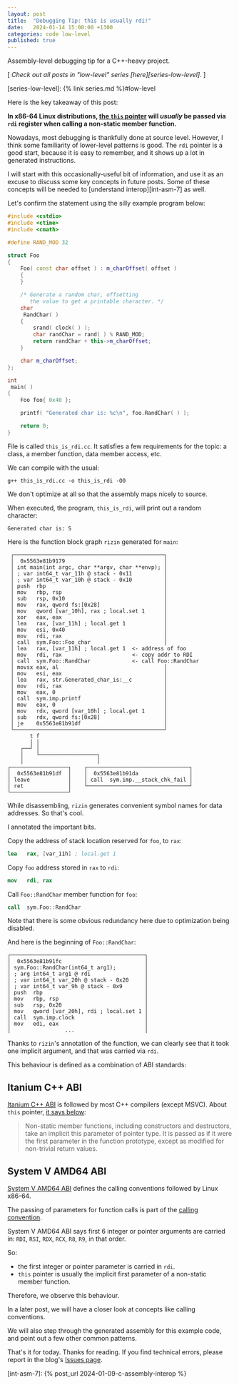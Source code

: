 ```yaml
---
layout: post
title:  "Debugging Tip: this is usually rdi!"
date:   2024-01-14 15:00:00 +1300
categories: code low-level
published: true
---
```


Assembly-level debugging tip for a C++-heavy project.

[ *Check out all posts in "low-level" series [here][series-low-level].* ]

[series-low-level]: {% link series.md %}#low-level

Here is the key takeaway of this post:

**In x86-64 Linux distributions, [the `this` pointer][cppreference-this] will _usually_ be passed via `rdi` register when calling a non-static member function.**

Nowadays, most debugging is thankfully done at source level. However, I think some familiarity of lower-level patterns is good. The `rdi` pointer is a good start, because it is easy to remember, and it shows up a lot in generated instructions.

I will start with this occasionally-useful bit of information, and use it as an excuse to discuss some key concepts in future posts. Some of these concepts will be needed to [understand interop][int-asm-7] as well.

Let's confirm the statement using the silly example program below:

``` c++
#include <cstdio>
#include <ctime>
#include <cmath>

#define RAND_MOD 32

struct Foo
{
    Foo( const char offset ) : m_charOffset( offset )
    {
    }

    /* Generate a random char, offsetting
       the value to get a printable character. */
    char
     RandChar( )
    {
        srand( clock( ) );
        char randChar = rand( ) % RAND_MOD;
        return randChar + this->m_charOffset;
    }

    char m_charOffset;
};

int
 main( )
{
    Foo foo{ 0x40 };

    printf( "Generated char is: %c\n", foo.RandChar( ) );

    return 0;
}
```

File is called `this_is_rdi.cc`. It satisfies a few requirements for the topic: a class, a member function, data member access, etc.

We can compile with the usual:
``` shell
g++ this_is_rdi.cc -o this_is_rdi -O0
```

We don't optimize at all so that the assembly maps nicely to source.

When executed, the program, `this_is_rdi`, will print out a random character:
```
Generated char is: S
```

Here is the function block graph `rizin` generated for `main`:

```
 ┌───────────────────────────────────────────────┐
 │  0x5563e81b9179                               │
 │ int main(int argc, char **argv, char **envp); │
 │ ; var int64_t var_11h @ stack - 0x11          │
 │ ; var int64_t var_10h @ stack - 0x10          │
 │ push  rbp                                     │
 │ mov   rbp, rsp                                │
 │ sub   rsp, 0x10                               │
 │ mov   rax, qword fs:[0x28]                    │
 │ mov   qword [var_10h], rax ; local.set 1      │
 │ xor   eax, eax                                │
 │ lea   rax, [var_11h] ; local.get 1            │
 │ mov   esi, 0x40                               │
 │ mov   rdi, rax                                │
 │ call  sym.Foo::Foo_char                       │
 │ lea   rax, [var_11h] ; local.get 1  <- address of foo
 │ mov   rdi, rax                      <- copy addr to RDI
 │ call  sym.Foo::RandChar             <- call Foo::RandChar
 │ movsx eax, al                                 │
 │ mov   esi, eax                                │
 │ lea   rax, str.Generated_char_is:__c          │
 │ mov   rdi, rax                                │
 │ mov   eax, 0                                  │
 │ call  sym.imp.printf                          │
 │ mov   eax, 0                                  │
 │ mov   rdx, qword [var_10h] ; local.get 1      │
 │ sub   rdx, qword fs:[0x28]                    │
 │ je    0x5563e81b91df                          │
 └───────────────────────────────────────────────┘
       t f
       │ │
    ┌──┘ │
    │    └──────────────────┐
    │                       │
┌──────────────────┐    ┌────────────────────────────────┐
│  0x5563e81b91df  │    │  0x5563e81b91da                │
│ leave            │    │ call  sym.imp.__stack_chk_fail │
│ ret              │    └────────────────────────────────┘
└──────────────────┘
```

While disassembling, `rizin` generates convenient symbol names for data addresses. So that's cool.

I annotated the important bits.

Copy the address of stack location reserved for `foo`, to `rax`:
``` nasm
lea   rax, [var_11h] ; local.get 1
```

Copy `foo` address stored in `rax` to `rdi`:
``` nasm
mov   rdi, rax
```

Call `Foo::RandChar` member function for `foo`:
``` nasm
call  sym.Foo::RandChar
```

Note that there is some obvious redundancy here due to optimization being disabled.

And here is the beginning of `Foo::RandChar`:
```
┌──────────────────────────────────────────┐
│  0x5563e81b91fc                          │
│ sym.Foo::RandChar(int64_t arg1);         │
│ ; arg int64_t arg1 @ rdi                 │
│ ; var int64_t var_20h @ stack - 0x20     │
│ ; var int64_t var_9h @ stack - 0x9       │
│ push  rbp                                │
│ mov   rbp, rsp                           │
│ sub   rsp, 0x20                          │
│ mov   qword [var_20h], rdi ; local.set 1 │
│ call  sym.imp.clock                      │
│ mov   edi, eax                           │
│                 ...                      │
```

Thanks to `rizin`'s annotation of the function, we can clearly see that it took one implicit argument, and that was carried via `rdi`.

This behaviour is defined as a combination of ABI standards:

## Itanium C++ ABI

[Itanium C++ ABI][itanium-abi] is followed by most C++ compilers (except MSVC). About `this` pointer, [it says below][itanium-abi-this]:

> Non-static member functions, including constructors and destructors, take an implicit this parameter of pointer type. It is passed as if it were the first parameter in the function prototype, except as modified for non-trivial return values.

## System V AMD64 ABI

[System V AMD64 ABI][wikipedia-cc-amd64-abi] defines the calling conventions followed by Linux x86-64.

The passing of parameters for function calls is part of the [calling convention][wikipedia-cc].

System V AMD64 ABI says first 6 integer or pointer arguments are carried in: `RDI`, `RSI`, `RDX`, `RCX`, `R8`, `R9`, in that order. 

So:
- the first integer or pointer parameter is carried in `rdi`.
- `this` pointer is usually the implicit first parameter of a non-static member function.

Therefore, we observe this behaviour.

In a later post, we will have a closer look at concepts like calling conventions.

We will also step through the generated assembly for this example code, and point out a few other common patterns.

That's it for today. Thanks for reading. If you find technical errors, please report in the blog's [Issues page][report].

[report]: https://github.com/kenanb/kenanb-blog/issues

[int-asm-7]: {% post_url 2024-01-09-c-assembly-interop %}

[cppreference-this]: https://en.cppreference.com/w/cpp/language/this
[itanium-abi]: https://itanium-cxx-abi.github.io/cxx-abi/abi.html
[itanium-abi-this]: https://itanium-cxx-abi.github.io/cxx-abi/abi.html#this-parameters
[wikipedia-cc-amd64-abi]: https://en.wikipedia.org/wiki/X86_calling_conventions#System_V_AMD64_ABI
[wikipedia-cc]: https://en.wikipedia.org/wiki/Calling_convention
